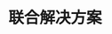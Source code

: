 ---
type: solutions
layout: intel
title: 联合解决方案
image: /images/pingcap-opengraph.jpg
summary: 进入 PingCAP 官网，分享创新的联合解决方案，体验全新的分布式 HTAP 数据库。
---